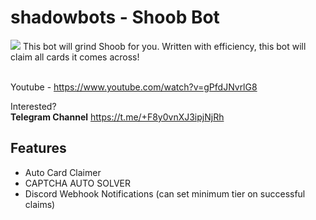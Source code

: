 # shadowbots - Shoob Bot
<img src="https://i.imgur.com/ZslKcKb.png">
This bot will grind Shoob for you. Written with efficiency, this bot will claim all cards it comes across!

<br>Youtube - https://www.youtube.com/watch?v=gPfdJNvrlG8

Interested? <br>
**Telegram Channel** https://t.me/+F8y0vnXJ3ipjNjRh

## Features
- Auto Card Claimer
- CAPTCHA AUTO SOLVER
- Discord Webhook Notifications (can set minimum tier on successful claims)
